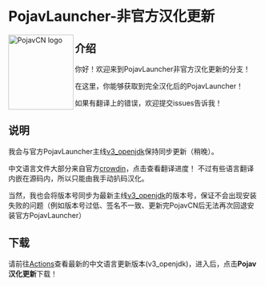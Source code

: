 # PojavLauncher-非官方汉化更新
<img src="https://github.com/HopiHopy/PojavCN/blob/v3_openjdk/PojavCN.png" align="left" width="130" height="150" alt="PojavCN logo">

## 介绍
你好！欢迎来到PojavLauncher非官方汉化更新的分支！

在这里，你能够获取到完全汉化后的PojavLauncher！

如果有翻译上的错误，欢迎提交issues告诉我！

## 说明
我会与官方PojavLauncher主线[v3_openjdk](https://github.com/PojavLauncherTeam/PojavLauncher/tree/v3_openjdk)保持同步更新（稍晚）。

中文语言文件大部分来自官方[crowdin](https://crowdin.com/project/pojavlauncher/zh-CN)，点击查看翻译进度！
不过有些语言翻译内嵌在源码内，所以只能由我手动扒码汉化。

当然，我也会将版本号同步为最新主线[v3_openjdk](https://github.com/PojavLauncherTeam/PojavLauncher/tree/v3_openjdk)的版本号，保证不会出现安装失败的问题（例如版本号过低、签名不一致、更新完PojavCN后无法再次回退安装官方PojavLauncher）

## 下载
请前往[Actions](https://github.com/HopiHopy/PojavChineseTranslation/actions)查看最新的中文语言更新版本(v3_openjdk)，进入后，点击**Pojav汉化更新**下载！
